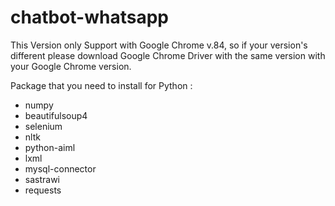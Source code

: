 # chatbot-whatsapp
This Version only Support with Google Chrome v.84, so if your version's different please download Google Chrome Driver with the same version with your Google Chrome version.

Package that you need to install for Python : 
- numpy
- beautifulsoup4
- selenium
- nltk
- python-aiml
- lxml
- mysql-connector
- sastrawi
- requests
